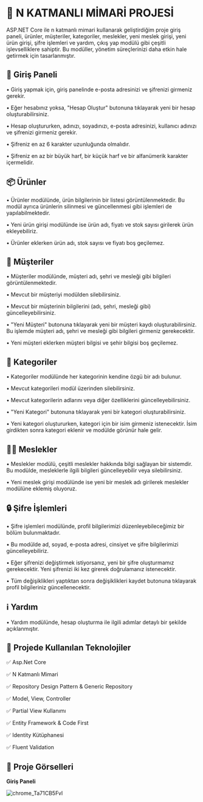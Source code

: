 # 🚀 **N KATMANLI MİMARİ PROJESİ**

ASP.NET Core ile n katmanlı mimari kullanarak geliştirdiğim proje giriş paneli, ürünler, müşteriler, kategoriler, meslekler, yeni meslek girişi, yeni ürün girişi, şifre işlemleri ve yardım, çıkış yap modülü gibi çeşitli işlevselliklere sahiptir. Bu modüller, yönetim süreçlerinizi daha etkin hale getirmek için tasarlanmıştır.

👤 **Giriş Paneli**
---

• Giriş yapmak için, giriş panelinde e-posta adresinizi ve şifrenizi girmeniz gerekir.

• Eğer hesabınız yoksa, "Hesap Oluştur" butonuna tıklayarak yeni bir hesap oluşturabilirsiniz.

• Hesap oluştururken, adınızı, soyadınızı, e-posta adresinizi, kullanıcı adınızı ve şifrenizi girmeniz gerekir.

• Şifreniz en az 6 karakter uzunluğunda olmalıdır.

• Şifreniz en az bir büyük harf, bir küçük harf ve bir alfanümerik karakter içermelidir.

📦 **Ürünler**
---

• Ürünler modülünde, ürün bilgilerinin bir listesi görüntülenmektedir. Bu modül ayrıca ürünlerin silinmesi ve güncellenmesi gibi işlemleri de yapılabilmektedir.

• Yeni ürün girişi modülünde ise ürün adı, fiyatı ve  stok sayısı girilerek ürün ekleyebiliriz.

• Ürünler eklerken ürün adı, stok sayısı ve fiyatı boş geçilemez.

👥 **Müşteriler**
---

• Müşteriler modülünde, müşteri adı, şehri ve mesleği gibi bilgileri görüntülenmektedir.

• Mevcut bir müşteriyi modülden silebilirsiniz.
 
• Mevcut bir müşterinin bilgilerini (adı, şehri, mesleği gibi) güncelleyebilirsiniz.
 
• "Yeni Müşteri" butonuna tıklayarak yeni bir müşteri kaydı oluşturabilirsiniz. Bu işlemde müşteri adı, şehri ve mesleği gibi bilgileri girmeniz gerekecektir.

• Yeni müşteri eklerken müşteri bilgisi ve şehir bilgisi boş geçilemez.

📝 **Kategoriler**
---

• Kategoriler modülünde her kategorinin kendine özgü bir adı bulunur.

• Mevcut kategorileri modül üzerinden silebilirsiniz.

• Mevcut kategorilerin adlarını veya diğer özelliklerini güncelleyebilirsiniz.

• "Yeni Kategori" butonuna tıklayarak yeni bir kategori oluşturabilirsiniz.

• Yeni kategori oluştururken, kategori için bir isim girmeniz istenecektir. İsim girdikten sonra kategori eklenir ve modülde görünür hale gelir.

👩‍💻 **Meslekler**
---

• Meslekler modülü, çeşitli meslekler hakkında bilgi sağlayan bir sistemdir. Bu modülde, mesleklerle ilgili bilgileri güncelleyebilir veya silebilirsiniz.

• Yeni meslek girişi modülünde ise yeni bir meslek adı girilerek meslekler modülüne eklemiş oluyoruz.

🔒 **Şifre İşlemleri**
---

• Şifre işlemleri modülünde, profil bilgilerimizi düzenleyebileceğimiz bir bölüm bulunmaktadır.

• Bu modülde ad, soyad, e-posta adresi, cinsiyet ve şifre bilgilerimizi güncelleyebiliriz.

• Eğer şifrenizi değiştirmek istiyorsanız, yeni bir şifre oluşturmamız gerekecektir. Yeni şifrenizi iki kez girerek doğrulamanız istenecektir.

• Tüm değişiklikleri yaptıktan sonra değişiklikleri kaydet butonuna tıklayarak profil bilgileriniz güncellenecektir.

ℹ **Yardım** 
---

• Yardım modülünde, hesap oluşturma ile ilgili adımlar detaylı bir şekilde açıklanmıştır.

 📌 **Projede Kullanılan Teknolojiler**
--

✅ Asp.Net Core

✅ N Katmanlı Mimari

✅ Repository Design Pattern & Generic Repository

✅ Model, View, Controller

✅ Partial View Kullanımı

✅ Entity Framework & Code First

✅ Identity Kütüphanesi

✅ Fluent Validation

📌 **Proje Görselleri**
---

 **Giriş Paneli**

 ![chrome_Ta71CB5Fvl](https://github.com/user-attachments/assets/635349f2-ada7-43d7-ae59-dbb849760548)




